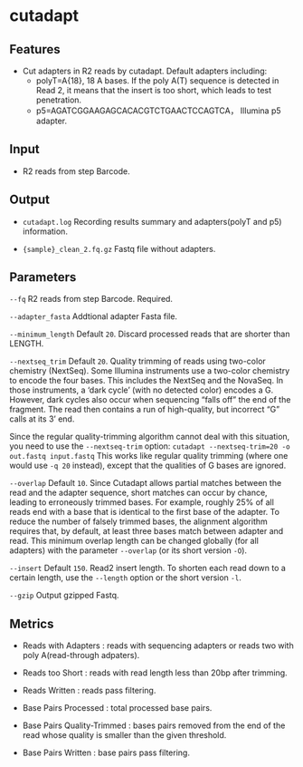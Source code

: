 # cutadapt

## Features
- Cut adapters in R2 reads by cutadapt. Default adapters including:
	- polyT=A{18}, 18 A bases. If the poly A(T) sequence is detected in Read 2, it means that the insert is too short, which leads to test penetration.
	- p5=AGATCGGAAGAGCACACGTCTGAACTCCAGTCA， Illumina p5 adapter.

## Input
- R2 reads from step Barcode.

## Output
- `cutadapt.log` Recording results summary and adapters(polyT and p5) information.

- `{sample}_clean_2.fq.gz` Fastq file without adapters.

## Parameters

`--fq` R2 reads from step Barcode. Required. 

`--adapter_fasta` Addtional adapter Fasta file.

`--minimum_length` Default `20`. Discard processed reads that are shorter than LENGTH.

`--nextseq_trim` Default `20`. Quality trimming of reads using two-color chemistry (NextSeq). Some Illumina instruments use a two-color chemistry to encode the four bases. This includes the NextSeq and the NovaSeq. In those instruments, a ‘dark cycle’ (with no detected color) encodes a G. However, dark cycles also occur when sequencing “falls off” the end of the fragment. The read then contains a run of high-quality, but incorrect “G” calls at its 3’ end.

Since the regular quality-trimming algorithm cannot deal with this situation, you need to use the `--nextseq-trim` option: `cutadapt --nextseq-trim=20 -o out.fastq input.fastq`
This works like regular quality trimming (where one would use `-q 20` instead), except that the qualities of G bases are ignored.

`--overlap` Default `10`. Since Cutadapt allows partial matches between the read and the adapter sequence, short matches can occur by chance, leading to erroneously trimmed bases. For example, roughly 25% of all reads end with a base that is identical to the first base of the adapter. To reduce the number of falsely trimmed bases, the alignment algorithm requires that, by default, at least three bases match between adapter and read. This minimum overlap length can be changed globally (for all adapters) with the parameter `--overlap` (or its short version `-O`).

`--insert` Default `150`. Read2 insert length. To shorten each read down to a certain length, use the `--length` option or the short version `-l`.

`--gzip` Output gzipped Fastq.

## Metrics
- Reads with Adapters : reads with sequencing adapters or reads two with poly A(read-through adpaters).

- Reads too Short : reads with read length less than 20bp after trimming.

- Reads Written : reads pass filtering.

- Base Pairs Processed : total processed base pairs.

- Base Pairs Quality-Trimmed : bases pairs removed from the end of the read whose quality is smaller than the given threshold.

- Base Pairs Written : base pairs pass filtering.